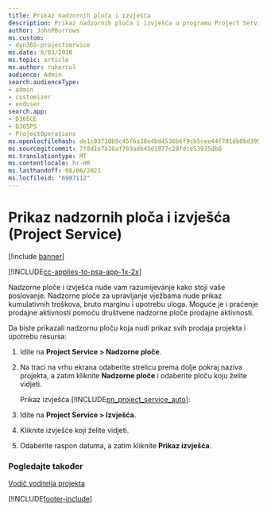 ```yaml
---
title: Prikaz nadzornih ploča i izvješća
description: Prikaz nadzornih ploča i izvješća u programu Project Service
author: JohnPBurrows
ms.custom:
- dyn365-projectservice
ms.date: 8/03/2018
ms.topic: article
ms.author: ruhercul
audience: Admin
search.audienceType:
- admin
- customizer
- enduser
search.app:
- D365CE
- D365PS
- ProjectOperations
ms.openlocfilehash: de1c83730b9c45f6a38e4bd4538b6f9cb5cee44f701db0bd395069cf8336d080
ms.sourcegitcommit: 7f8d1e7a16af769adb43d1877c28fdce53975db8
ms.translationtype: MT
ms.contentlocale: hr-HR
ms.lasthandoff: 08/06/2021
ms.locfileid: "6987112"
---
```

# <a name="view-dashboards-and-reports-project-service"></a>Prikaz nadzornih ploča i izvješća (Project Service)

[!include [banner](../includes/psa-now-project-operations.md)]

[!INCLUDE[cc-applies-to-psa-app-1x-2x](../includes/cc-applies-to-psa-app-1x-2x.md)]

Nadzorne ploče i izvješća nude vam razumijevanje kako stoji vaše poslovanje. Nadzorne ploče za upravljanje vježbama nude prikaz kumulativnih troškova, bruto marginu i upotrebu uloga. Moguće je i praćenje prodajne aktivnosti pomoću društvene nadzorne ploče prodajne aktivnosti.  
  
 Da biste prikazali nadzornu ploču koja nudi prikaz svih prodaja projekta i upotrebu resursa:  
  
1. Idite na **Project Service > Nadzorne ploče**.  
  
2. Na traci na vrhu ekrana odaberite strelicu prema dolje pokraj naziva projekta, a zatim kliknite **Nadzorne ploče** i odaberite ploču koju želite vidjeti.  
  
   Prikaz izvješća [!INCLUDE[pn_project_service_auto](../includes/pn-project-service-auto.md)]:  
  
3. Idite na **Project Service > Izvješća**.  
  
4. Kliknite izvješće koji želite vidjeti.  
  
5. Odaberite raspon datuma, a zatim kliknite **Prikaz izvješća**.  
  
### <a name="see-also"></a>Pogledajte također  
 [Vodič voditelja projekta](../psa/project-manager-guide.md)


[!INCLUDE[footer-include](../includes/footer-banner.md)]